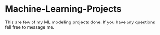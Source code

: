 # Machine-Learning-Projects
This are few of my ML modelling projects done. If you have any questions fell free to message me.

